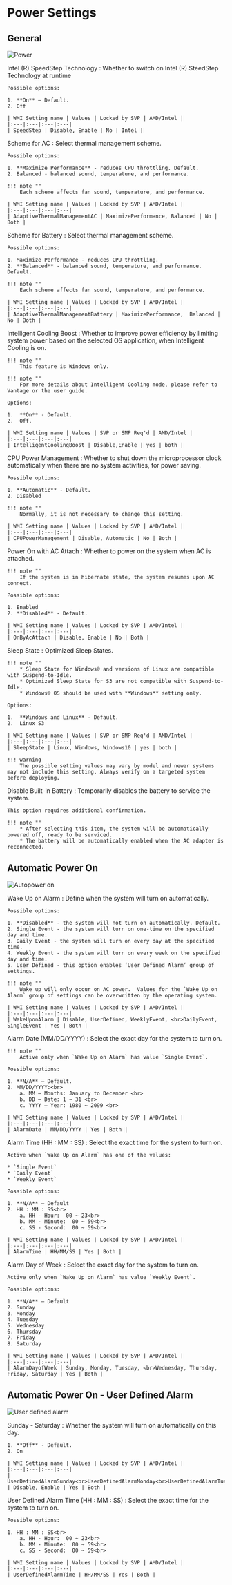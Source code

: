 # Power Settings

## General

![Power](https://cdrt.github.io/mk_docs/ref/bios/settings/thinkpad/img/tp_power.png)

Intel (R) SpeedStep Technology
:  Whether to switch on Intel (R) SteedStep Technology at runtime

    Possible options:

    1. **On** – Default.
    2. Off

    | WMI Setting name | Values | Locked by SVP | AMD/Intel |
    |:---|:---|:---|:---|
    | SpeedStep | Disable, Enable | No | Intel |

Scheme for AC
:  Select thermal management scheme.

    Possible options:

    1. **Maximize Performance** - reduces CPU throttling. Default.
    2. Balanced - balanced sound, temperature, and performance.

    !!! note ""
        Each scheme affects fan sound, temperature, and performance.

    | WMI Setting name | Values | Locked by SVP | AMD/Intel |
    |:---|:---|:---|:---|
    | AdaptiveThermalManagementAC | MaximizePerformance, Balanced | No | Both |

Scheme for Battery
:  Select thermal management scheme.

    Possible options:

    1. Maximize Performance - reduces CPU throttling.
    2. **Balanced** - balanced sound, temperature, and performance. Default.

    !!! note ""
        Each scheme affects fan sound, temperature, and performance.

    | WMI Setting name | Values | Locked by SVP | AMD/Intel |
    |:---|:---|:---|:---|
    | AdaptiveThermalManagementBattery | MaximizePerformance,  Balanced | No | Both |

Intelligent Cooling Boost
:  Whether to  improve power efficiency by limiting system power based on the selected OS application, when Intelligent Cooling is on.

    !!! note ""
        This feature is Windows only.

    !!! note ""
        For more details about Intelligent Cooling mode, please refer to Vantage or the user guide.

    Options:

    1.  **On** - Default.
    2.  Off.

    | WMI Setting name | Values | SVP or SMP Req'd | AMD/Intel |
    |:---|:---|:---|:---|
    | IntelligentCoolingBoost | Disable,Enable | yes | both |

CPU Power Management
:  Whether to shut down the microprocessor clock automatically when there are no system activities, for power saving.

    Possible options:

    1. **Automatic** - Default.
    2. Disabled

    !!! note ""
        Normally, it is not necessary to change this setting.

    | WMI Setting name | Values | Locked by SVP | AMD/Intel |
    |:---|:---|:---|:---|
    | CPUPowerManagement | Disable, Automatic | No | Both |

Power On with AC Attach
:  Whether to power on the system when AC is attached.

    !!! note ""
        If the system is in hibernate state, the system resumes upon AC connect.

    Possible options:

    1. Enabled
    2. **Disabled** - Default.

    | WMI Setting name | Values | Locked by SVP | AMD/Intel |
    |:---|:---|:---|:---|
    | OnByAcAttach | Disable, Enable | No | Both |

Sleep State
:  Optimized Sleep States.

    !!! note ""
        * Sleep State for Windows® and versions of Linux are compatible with Suspend-to-Idle.
        * Optimized Sleep State for S3 are not compatible with Suspend-to-Idle.
        * Windows® OS should be used with **Windows** setting only.

    Options:

    1.  **Windows and Linux** - Default.
    2.  Linux S3

    | WMI Setting name | Values | SVP or SMP Req'd | AMD/Intel |
    |:---|:---|:---|:---|
    | SleepState | Linux, Windows, Windows10 | yes | both |

    !!! warning
        The possible setting values may vary by model and newer systems may not include this setting. Always verify on a targeted system before deploying.

Disable Built-in Battery
:  Temporarily disables the battery to service the system.

    This option requires additional confirmation.

    !!! note ""
        * After selecting this item, the system will be automatically powered off, ready to be serviced.
        * The battery will be automatically enabled when the AC adapter is reconnected.

## Automatic Power On

![Autopower on](https://cdrt.github.io/mk_docs/ref/bios/settings/thinkpad/img/tp_autopoweron.png)

Wake Up on Alarm
:  Define when the system will turn on automatically.

    Possible options:

    1. **Disabled** - the system will not turn on automatically. Default.
    2. Single Event - the system will turn on one-time on the specified day and time.
    3. Daily Event - the system will turn on every day at the specified time.
    4. Weekly Event - the system will turn on every week on the specified day and time.
    5. User Defined - this option enables ‘User Defined Alarm’ group of settings.

    !!! note ""
        Wake up will only occur on AC power.  Values for the `Wake Up on Alarm` group of settings can be overwritten by the operating system.

    | WMI Setting name | Values | Locked by SVP | AMD/Intel |
    |:---|:---|:---|:---|
    | WakeUponAlarm | Disable, UserDefined, WeeklyEvent, <br>DailyEvent, SingleEvent | Yes | Both |

Alarm Date (MM/DD/YYYY)
:  Select the exact day for the system to turn on.

    !!! note ""
        Active only when `Wake Up on Alarm` has value `Single Event`.

    Possible options:

    1. **N/A** – Default.
    2. MM/DD/YYYY:<br>
        a. MM – Months: January to December <br>
        b. DD – Date: 1 ~ 31 <br>
        c. YYYY – Year: 1980 ~ 2099 <br>

    | WMI Setting name | Values | Locked by SVP | AMD/Intel |
    |:---|:---|:---|:---|
    | AlarmDate | MM/DD/YYYY | Yes | Both |

Alarm Time (HH : MM : SS)
:  Select the exact time for the system to turn on.

    Active when `Wake Up on Alarm` has one of the values:

    * `Single Event`
    * `Daily Event`
    * `Weekly Event`

    Possible options:

    1. **N/A** – Default
    2. HH : MM : SS<br>
        a. HH - Hour:  00 ~ 23<br>
        b. MM - Minute:  00 ~ 59<br>
        c. SS - Second:  00 ~ 59<br>

    | WMI Setting name | Values | Locked by SVP | AMD/Intel |
    |:---|:---|:---|:---|
    | AlarmTime | HH/MM/SS | Yes | Both |

Alarm Day of Week
:  Select the exact day for the system to turn on.

    Active only when `Wake Up on Alarm` has value `Weekly Event`.

    Possible options:

    1. **N/A** – Default
    2. Sunday
    3. Monday
    4. Tuesday
    5. Wednesday
    6. Thursday
    7. Friday
    8. Saturday

    | WMI Setting name | Values | Locked by SVP | AMD/Intel |
    |:---|:---|:---|:---|
    | AlarmDayofWeek | Sunday, Monday, Tuesday, <br>Wednesday, Thursday, Friday, Saturday | Yes | Both |

## Automatic Power On - User Defined Alarm

![User defined alarm](https://cdrt.github.io/mk_docs/ref/bios/settings/thinkpad/img/tp_autopoweronuserdefined.png)

Sunday - Saturday
:  Whether the system will turn on automatically on this day.

    1. **Off** - Default.
    2. On

    | WMI Setting name | Values | Locked by SVP | AMD/Intel |
    |:---|:---|:---|:---|
    | UserDefinedAlarmSunday<br>UserDefinedAlarmMonday<br>UserDefinedAlarmTuesday<br>UserDefinedAlarmWednesday<br>UserDefinedAlarmThursday<br>UserDefinedAlarmFriday<br>UserDefinedAlarmSaturday | Disable, Enable | Yes | Both |

User Defined Alarm Time (HH : MM : SS)
:  Select the exact time for the system to turn on.

    Possible options:

    1. HH : MM : SS<br>
        a. HH - Hour:  00 ~ 23<br>
        b. MM - Minute:  00 ~ 59<br>
        c. SS - Second:  00 ~ 59<br>

    | WMI Setting name | Values | Locked by SVP | AMD/Intel |
    |:---|:---|:---|:---|
    | UserDefinedAlarmTime | HH/MM/SS | Yes | Both |
